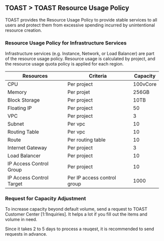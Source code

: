 ## TOAST > TOAST Resource Usage Policy 
TOAST provides the Resource Usage Policy to provide stable services to all users and protect them from excessive spending incurred by unintentional resource creation. 

### Resource Usage Policy for Infrastructure Services  
Infrastructure services (e.g. Instance, Network, or Load Balancer) are part of the resource usage policy. 
Resource usage is calculated by project, and the resource usage quota policy is applied for each region. 

|Resources | Criteria | Capacity |
|----|----|----|
|CPU	| Per project |100vCore|
|Memory	 | Per projet |256GB|
|Block Storage| Per project |10TB|
|Floating IP | Per project |50|
|VPC | Per project |3|
|Subnet | Per vpc |10|
|Routing Table | Per vpc |10|
|Route | Per routing table |10|
|Internet Gateway | Per project	|3|
|Load Balancer | Per project |10|
|IP Access Control Group	| Per project |10|
|IP Access Control Target | Per IP access control group	|1000|

### Request for Capacity Adjustment
To increase capacity beyond default volume, send a request to TOAST Customer Center [1:1Inquiries]. 
It helps a lot if you fill out the items and volume in need. 

Since it takes 2 to 5 days to process a reuqest, it is recommended to send requests in advance. 
